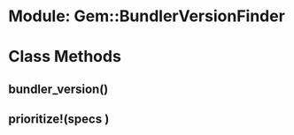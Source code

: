 # Module: Gem::BundlerVersionFinder
    



# Class Methods
## bundler_version() [](#method-c-bundler_version)
## prioritize!(specs ) [](#method-c-prioritize!)


